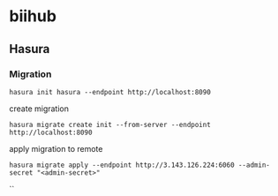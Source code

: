 # biihub

## Hasura

### Migration

```
hasura init hasura --endpoint http://localhost:8090
```

create migration

```
hasura migrate create init --from-server --endpoint http://localhost:8090
```

apply migration to remote

```
hasura migrate apply --endpoint http://3.143.126.224:6060 --admin-secret "<admin-secret>"
```

``
